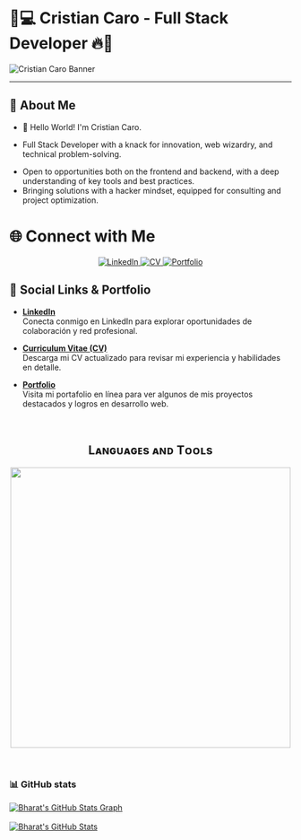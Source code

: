 
# 🖤💻 Cristian Caro - Full Stack Developer 🔥🌌

![Cristian Caro Banner](https://media.licdn.com/dms/image/v2/D4E16AQEy7Mhj11Uv2w/profile-displaybackgroundimage-shrink_350_1400/profile-displaybackgroundimage-shrink_350_1400/0/1730121482049?e=1738195200&v=beta&t=Nx1t8zorOmmc1wBWe5KuuEBxwP5wyTsNbD0vT_K5DLU)  


---

## 👾 About Me

+ 👋 Hello World! I'm Cristian Caro.
- Full Stack Developer with a knack for innovation, web wizardry, and technical problem-solving.
+ Open to opportunities both on the frontend and backend, with a deep understanding of key tools and best practices.
+ Bringing solutions with a hacker mindset, equipped for consulting and project optimization.

# 🌐 Connect with Me

<p align="center">
  <a href="https://www.linkedin.com/in/cristian-caro-9b4040260/" target="_blank">
    <img src="https://img.shields.io/badge/-LinkedIn-0A66C2?style=for-the-badge&logo=linkedin&logoColor=white" alt="LinkedIn">
  </a>
  <a href="https://drive.google.com/file/d/1lD3gAaSjNjdcfkB8_hztrW54_ZM_la05/view?usp=sharing" target="_blank">
    <img src="https://img.shields.io/badge/-Curriculum_Vitae-4285F4?style=for-the-badge&logo=google-drive&logoColor=white" alt="CV">
  </a>
  <a href="https://portafolio-cristian.000webhostapp.com/" target="_blank">
    <img src="https://img.shields.io/badge/-Portfolio-2D2D2D?style=for-the-badge&logo=google-chrome&logoColor=white" alt="Portfolio">
  </a>
</p>



## 📂 Social Links & Portfolio

- **[LinkedIn](https://www.linkedin.com/in/cristian-caro-9b4040260/)**  
  Conecta conmigo en LinkedIn para explorar oportunidades de colaboración y red profesional.

- **[Curriculum Vitae (CV)](https://drive.google.com/file/d/1lD3gAaSjNjdcfkB8_hztrW54_ZM_la05/view?usp=sharing)**  
  Descarga mi CV actualizado para revisar mi experiencia y habilidades en detalle.

- **[Portfolio](https://portafolio-cristian.000webhostapp.com/)**  
  Visita mi portafolio en línea para ver algunos de mis proyectos destacados y logros en desarrollo web.
<br>





<!--Languages and Tools Section-->       
<h2 align="center">Lᴀɴɢᴜᴀɢᴇs ᴀɴᴅ Tᴏᴏʟs</h2> 
<p align="center">
<img width="500px"  src="https://skillicons.dev/icons?i=npm,html,css,tailwind,bootstrap,react,nextjs,vite,nodejs,express,mongo,git,vscode,postman,discord,linux,kali,windows,vercel&perline=10"  />
</p>
<br />

### :bar_chart: GitHub stats
<a href="https://github.com/Cristian20044121/Cristian20044121">
  <img align="center" src="https://github-profile-summary-cards.vercel.app/api/cards/profile-details?username=Cristian20044121&theme=gruvbox&hide_border=true)](https://github.com/Cristian20044121" alt="Bharat's GitHub Stats Graph"/>
</a>
<br><br>
<a href="https://github.com/Cristian20044121/Cristian20044121">
  <img align="center" src="https://github-readme-stats.vercel.app/api?username=Cristian20044121&count_private=true&show_icons=true&theme=gruvbox&hide_border=true&custom_title=Bharat%20V%27s%20Github%20Stats" alt="Bharat's GitHub Stats" />
</a>

[i got this from a github repo: anuraghazra/github-readme-stats it was nice actually big shoutout to him]: #
<br><br>

 
</div>
